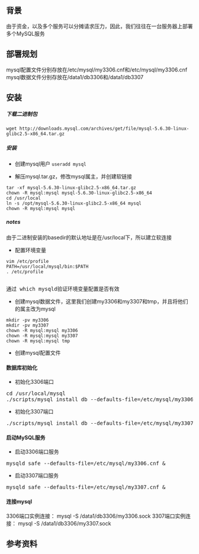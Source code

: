 ## 背景
由于资金，以及多个服务可以分摊请求压力，因此，我们往往在一台服务器上部署多个MySQL服务

## 部署规划
mysql配置文件分别存放在/etc/mysql/my3306.cnf和/etc/mysql/my3306.cnf
mysql数据文件分别存放在/data1/db3306和/data1/db3307

## 安装

##### 下载二进制包
```
wget http://downloads.mysql.com/archives/get/file/mysql-5.6.30-linux-glibc2.5-x86_64.tar.gz
```


##### 安装
* 创建mysql用户
`useradd mysql`

* 解压mysql.tar.gz，修改mysql属主，并创建软链接
```
tar -xf mysql-5.6.30-linux-glibc2.5-x86_64.tar.gz
chown -R mysql:mysql mysql-5.6.30-linux-glibc2.5-x86_64
cd /usr/local
ln -s /opt/mysql-5.6.30-linux-glibc2.5-x86_64 mysql
chown -R mysql:mysql mysql

```

##### notes
由于二进制安装的basedir的默认地址是在/usr/local下，所以建立软连接

* 配置环境变量

```
vim /etc/profile
PATH=/usr/local/mysql/bin:$PATH
. /etc/profile
   
```
通过<tt> which mysqld</tt>验证环境变量配置是否有效

* 创建mysql数据文件，这里我们创建my3306和my3307和tmp，并且将他们的属主改为mysql
```
mkdir -pv my3306
mkdir -pv my3307
chown -R mysql:mysql my3306
chown -R mysql:mysql my3307
chown -R mysql:mysql tmp

```
* 创建mysql配置文件

#### 数据库初始化
* 初始化3306端口
<pre>
cd /usr/local/mysql
./scripts/mysql_install_db --defaults-file=/etc/mysql/my3306.cnf
</pre>
* 初始化3307端口
<pre>
./scripts/mysql_install_db --defaults-file=/etc/mysql/my3307.cnf
</pre>

#### 启动MySQL服务
 * 启动3306端口服务
<pre>
mysqld_safe --defaults-file=/etc/mysql/my3306.cnf &
</pre>
* 启动3307端口服务
<pre>
mysqld_safe --defaults-file=/etc/mysql/my3307.cnf &
</pre>

#### 连接mysql
3306端口实例连接：  mysql -S /data1/db3306/my3306.sock 
3307端口实例连接：  mysql -S /data1/db3306/my3307.sock 
## 参考资料


